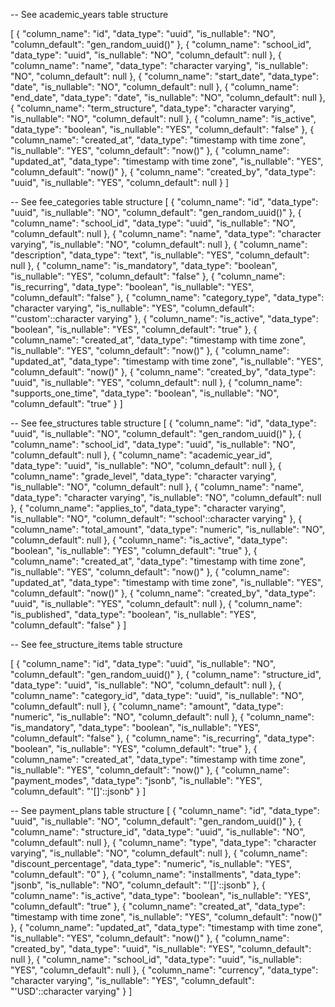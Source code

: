 -- See academic_years table structure

[
  {
    "column_name": "id",
    "data_type": "uuid",
    "is_nullable": "NO",
    "column_default": "gen_random_uuid()"
  },
  {
    "column_name": "school_id",
    "data_type": "uuid",
    "is_nullable": "NO",
    "column_default": null
  },
  {
    "column_name": "name",
    "data_type": "character varying",
    "is_nullable": "NO",
    "column_default": null
  },
  {
    "column_name": "start_date",
    "data_type": "date",
    "is_nullable": "NO",
    "column_default": null
  },
  {
    "column_name": "end_date",
    "data_type": "date",
    "is_nullable": "NO",
    "column_default": null
  },
  {
    "column_name": "term_structure",
    "data_type": "character varying",
    "is_nullable": "NO",
    "column_default": null
  },
  {
    "column_name": "is_active",
    "data_type": "boolean",
    "is_nullable": "YES",
    "column_default": "false"
  },
  {
    "column_name": "created_at",
    "data_type": "timestamp with time zone",
    "is_nullable": "YES",
    "column_default": "now()"
  },
  {
    "column_name": "updated_at",
    "data_type": "timestamp with time zone",
    "is_nullable": "YES",
    "column_default": "now()"
  },
  {
    "column_name": "created_by",
    "data_type": "uuid",
    "is_nullable": "YES",
    "column_default": null
  }
]

-- See fee_categories table structure
[
  {
    "column_name": "id",
    "data_type": "uuid",
    "is_nullable": "NO",
    "column_default": "gen_random_uuid()"
  },
  {
    "column_name": "school_id",
    "data_type": "uuid",
    "is_nullable": "NO",
    "column_default": null
  },
  {
    "column_name": "name",
    "data_type": "character varying",
    "is_nullable": "NO",
    "column_default": null
  },
  {
    "column_name": "description",
    "data_type": "text",
    "is_nullable": "YES",
    "column_default": null
  },
  {
    "column_name": "is_mandatory",
    "data_type": "boolean",
    "is_nullable": "YES",
    "column_default": "false"
  },
  {
    "column_name": "is_recurring",
    "data_type": "boolean",
    "is_nullable": "YES",
    "column_default": "false"
  },
  {
    "column_name": "category_type",
    "data_type": "character varying",
    "is_nullable": "YES",
    "column_default": "'custom'::character varying"
  },
  {
    "column_name": "is_active",
    "data_type": "boolean",
    "is_nullable": "YES",
    "column_default": "true"
  },
  {
    "column_name": "created_at",
    "data_type": "timestamp with time zone",
    "is_nullable": "YES",
    "column_default": "now()"
  },
  {
    "column_name": "updated_at",
    "data_type": "timestamp with time zone",
    "is_nullable": "YES",
    "column_default": "now()"
  },
  {
    "column_name": "created_by",
    "data_type": "uuid",
    "is_nullable": "YES",
    "column_default": null
  },
  {
    "column_name": "supports_one_time",
    "data_type": "boolean",
    "is_nullable": "NO",
    "column_default": "true"
  }
]

-- See fee_structures table structure
[
  {
    "column_name": "id",
    "data_type": "uuid",
    "is_nullable": "NO",
    "column_default": "gen_random_uuid()"
  },
  {
    "column_name": "school_id",
    "data_type": "uuid",
    "is_nullable": "NO",
    "column_default": null
  },
  {
    "column_name": "academic_year_id",
    "data_type": "uuid",
    "is_nullable": "NO",
    "column_default": null
  },
  {
    "column_name": "grade_level",
    "data_type": "character varying",
    "is_nullable": "NO",
    "column_default": null
  },
  {
    "column_name": "name",
    "data_type": "character varying",
    "is_nullable": "NO",
    "column_default": null
  },
  {
    "column_name": "applies_to",
    "data_type": "character varying",
    "is_nullable": "NO",
    "column_default": "'school'::character varying"
  },
  {
    "column_name": "total_amount",
    "data_type": "numeric",
    "is_nullable": "NO",
    "column_default": null
  },
  {
    "column_name": "is_active",
    "data_type": "boolean",
    "is_nullable": "YES",
    "column_default": "true"
  },
  {
    "column_name": "created_at",
    "data_type": "timestamp with time zone",
    "is_nullable": "YES",
    "column_default": "now()"
  },
  {
    "column_name": "updated_at",
    "data_type": "timestamp with time zone",
    "is_nullable": "YES",
    "column_default": "now()"
  },
  {
    "column_name": "created_by",
    "data_type": "uuid",
    "is_nullable": "YES",
    "column_default": null
  },
  {
    "column_name": "is_published",
    "data_type": "boolean",
    "is_nullable": "YES",
    "column_default": "false"
  }
]

-- See fee_structure_items table structure

[
  {
    "column_name": "id",
    "data_type": "uuid",
    "is_nullable": "NO",
    "column_default": "gen_random_uuid()"
  },
  {
    "column_name": "structure_id",
    "data_type": "uuid",
    "is_nullable": "NO",
    "column_default": null
  },
  {
    "column_name": "category_id",
    "data_type": "uuid",
    "is_nullable": "NO",
    "column_default": null
  },
  {
    "column_name": "amount",
    "data_type": "numeric",
    "is_nullable": "NO",
    "column_default": null
  },
  {
    "column_name": "is_mandatory",
    "data_type": "boolean",
    "is_nullable": "YES",
    "column_default": "false"
  },
  {
    "column_name": "is_recurring",
    "data_type": "boolean",
    "is_nullable": "YES",
    "column_default": "true"
  },
  {
    "column_name": "created_at",
    "data_type": "timestamp with time zone",
    "is_nullable": "YES",
    "column_default": "now()"
  },
  {
    "column_name": "payment_modes",
    "data_type": "jsonb",
    "is_nullable": "YES",
    "column_default": "'[]'::jsonb"
  }
]

-- See payment_plans table structure
[
  {
    "column_name": "id",
    "data_type": "uuid",
    "is_nullable": "NO",
    "column_default": "gen_random_uuid()"
  },
  {
    "column_name": "structure_id",
    "data_type": "uuid",
    "is_nullable": "NO",
    "column_default": null
  },
  {
    "column_name": "type",
    "data_type": "character varying",
    "is_nullable": "NO",
    "column_default": null
  },
  {
    "column_name": "discount_percentage",
    "data_type": "numeric",
    "is_nullable": "YES",
    "column_default": "0"
  },
  {
    "column_name": "installments",
    "data_type": "jsonb",
    "is_nullable": "NO",
    "column_default": "'[]'::jsonb"
  },
  {
    "column_name": "is_active",
    "data_type": "boolean",
    "is_nullable": "YES",
    "column_default": "true"
  },
  {
    "column_name": "created_at",
    "data_type": "timestamp with time zone",
    "is_nullable": "YES",
    "column_default": "now()"
  },
  {
    "column_name": "updated_at",
    "data_type": "timestamp with time zone",
    "is_nullable": "YES",
    "column_default": "now()"
  },
  {
    "column_name": "created_by",
    "data_type": "uuid",
    "is_nullable": "YES",
    "column_default": null
  },
  {
    "column_name": "school_id",
    "data_type": "uuid",
    "is_nullable": "YES",
    "column_default": null
  },
  {
    "column_name": "currency",
    "data_type": "character varying",
    "is_nullable": "YES",
    "column_default": "'USD'::character varying"
  }
]